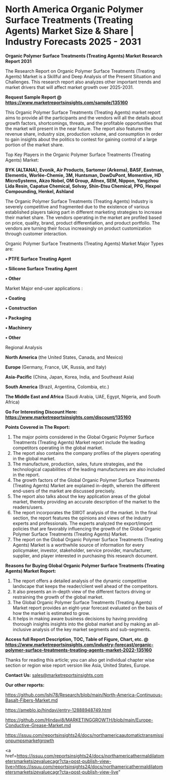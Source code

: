  # North America Organic Polymer Surface Treatments (Treating Agents) Market Size & Share | Industry Forecasts 2025 - 2031

<strong>Organic Polymer Surface Treatments (Treating Agents) Market Research Report 2031</strong>

The Research Report on Organic Polymer Surface Treatments (Treating Agents) Market is a Skillful and Deep Analysis of the Present Situation and Challenges. This research report also analyzes other important trends and market drivers that will affect market growth over 2025-2031.

<strong>Request Sample Report @ <a href=https://www.marketreportsinsights.com/sample/135160>https://www.marketreportsinsights.com/sample/135160</a></strong>

This Organic Polymer Surface Treatments (Treating Agents) market report aims to provide all the participants and the vendors will all the details about growth factors, shortcomings, threats, and the profitable opportunities that the market will present in the near future. The report also features the revenue share, industry size, production volume, and consumption in order to gain insights about the politics to contest for gaining control of a large portion of the market share.

Top Key Players in the Organic Polymer Surface Treatments (Treating Agents) Market:

<strong>BYK (ALTANA), Evonik, Air Products, Sartomer (Arkema), BASF, Eastman, Elementis, Worlée-Chemie, 3M, Huntsman, DowDuPont, Momentive, HD MicroSystems, Akzo Nobel, OM Group, Allnex, SEM, Nippon, Yangzhou Lida Resin, Capatue Chemical, Solvay, Shin-Etsu Chemical, PPG, Hexpol Compounding, Henkel, Ashland</strong>

The Organic Polymer Surface Treatments (Treating Agents) Industry is severely competitive and fragmented due to the existence of various established players taking part in different marketing strategies to increase their market share. The vendors operating in the market are profiled based on price, quality, brand, product differentiation, and product portfolio. The vendors are turning their focus increasingly on product customization through customer interaction.

Organic Polymer Surface Treatments (Treating Agents) Market Major Types are:

<strong>• PTFE Surface Treating Agent

• Silicone Surface Treating Agent

• Other</strong>

Market Major end-user applications :

<strong>• Coating

• Construction

• Packaging

• Machinery

• Other</strong>

Regional Analysis

</u><strong><b>North America</b></strong> (the United States, Canada, and Mexico)

<strong><b>Europe </b></strong>(Germany, France, UK, Russia, and Italy)

<strong><b>Asia-Pacific</b></strong> (China, Japan, Korea, India, and Southeast Asia)

<strong><b>South America</b></strong> (Brazil, Argentina, Colombia, etc.)

<strong><b>The Middle East and Africa</b></strong> (Saudi Arabia, UAE, Egypt, Nigeria, and South Africa)

<strong>Go For Interesting Discount Here: <a href=https://www.marketreportsinsights.com/discount/135160>https://www.marketreportsinsights.com/discount/135160</a></strong>

<strong>Points Covered in The Report:</strong>
<ol>
  <li>The major points considered in the Global Organic Polymer Surface Treatments (Treating Agents) Market report include the leading competitors operating in the global market.</li>
  <li>The report also contains the company profiles of the players operating in the global market.</li>
  <li>The manufacture, production, sales, future strategies, and the technological capabilities of the leading manufacturers are also included in the report.</li>
  <li>The growth factors of the Global Organic Polymer Surface Treatments (Treating Agents) Market are explained in-depth, wherein the different end-users of the market are discussed precisely.</li>
  <li>The report also talks about the key application areas of the global market, thereby providing an accurate description of the market to the readers/users.</li>
  <li>The report incorporates the SWOT analysis of the market. In the final section, the report features the opinions and views of the industry experts and professionals. The experts analyzed the export/import policies that are favorably influencing the growth of the Global Organic Polymer Surface Treatments (Treating Agents) Market.</li>
  <li>The report on the Global Organic Polymer Surface Treatments (Treating Agents) Market is a worthwhile source of information for every policymaker, investor, stakeholder, service provider, manufacturer, supplier, and player interested in purchasing this research document.</li>
</ol>
<strong>Reasons for Buying Global Organic Polymer Surface Treatments (Treating Agents) Market Report:</strong>

<ol>
  <li>The report offers a detailed analysis of the dynamic competitive landscape that keeps the reader/client well ahead of the competitors.</li>
  <li>It also presents an in-depth view of the different factors driving or restraining the growth of the global market.</li>
  <li>The Global Organic Polymer Surface Treatments (Treating Agents) Market report provides an eight-year forecast evaluated on the basis of how the market is estimated to grow.</li>
  <li>It helps in making aware business decisions by having providing thorough insights insights into the global market and by making an all-inclusive analysis of the key market segments and sub-segments.</li>
</ol>
<strong>Access full Report Description, TOC, Table of Figure, Chart, etc. @ <a href=https://www.marketreportsinsights.com/industry-forecast/organic-polymer-surface-treatments-treating-agents-market-2022-135160>https://www.marketreportsinsights.com/industry-forecast/organic-polymer-surface-treatments-treating-agents-market-2022-135160</a></strong>


Thanks for reading this article; you can also get individual chapter wise section or region wise report version like Asia, United States, Europe.

<strong>Contact Us:</strong>
sales@marketreportsinsights.com

<strong>Our other reports:</strong>

<a href=https://github.com/Ishi78/Research/blob/main/North-America-Continuous-Basalt-Fibers-Market.md>https://github.com/Ishi78/Research/blob/main/North-America-Continuous-Basalt-Fibers-Market.md</a>

<a href=https://ameblo.jp/hindavi/entry-12888948749.html>https://ameblo.jp/hindavi/entry-12888948749.html</a>

<a href=https://github.com/Hindavi8/MARKETINGGROWTH/blob/main/Europe-Conductive-Grease-Market.md>https://github.com/Hindavi8/MARKETINGGROWTH/blob/main/Europe-Conductive-Grease-Market.md</a>

<a href=https://issuu.com/reportsinsights24/docs/northamericaautomatictransmissionpumpsmarketgrowth>https://issuu.com/reportsinsights24/docs/northamericaautomatictransmissionpumpsmarketgrowth</a>

<a href=https://issuu.com/reportsinsights24/docs/northamericathermaldilatometersmarketsizevaluecagr?cta=post-publish-view-live>https://issuu.com/reportsinsights24/docs/northamericathermaldilatometersmarketsizevaluecagr?cta=post-publish-view-live</a>"
